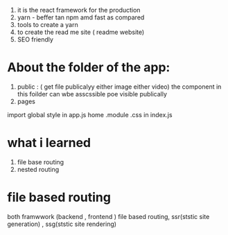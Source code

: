 1) it is the react framework for the production
2) yarn - beffer tan npm amd fast as compared 
3) tools to create a yarn 
4) to create the read me site ( readme website)
5) SEO friendly


  # About the folder of the app:
  1) public :  ( get file publicalyy either image either video) the component in this foilder can wbe asscssible poe visible publically 
  2) pages 

import global style in app.js
home .module .css in index.js

# what i learned
1) file base routing 
2) nested routing 






 









# file based routing

both framwwork (backend , frontend )
file based routing, ssr(ststic site generation) , ssg(ststic site rendering)


